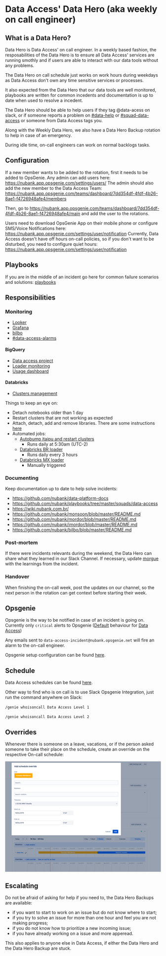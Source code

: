 # Data Access' Data Hero (aka weekly on call engineer)

## What is a Data Hero?

Data Hero is Data Access' on call engineer. In a weekly based fashion, the resposabilities of the Data Hero is to ensure all Data Access' services are running smothly and if users are able to interact with our data tools without any problems.

The Data Hero on call schedule just works on work hours during weekdays as Data Access don't own any time sensitive services or processes.

It also expected from the Data Hero that our data tools are well monitored, playbooks are written for common incedents and documentation is up to date when used to resolve a incedent.

The Data Hero should be able to help users if they tag @data-acess on slack, or if someone reports a problem on [#data-help](https://nubank.slack.com/messages/C06F04CH1/) or [#squad-data-access](https://nubank.slack.com/messages/C84FAS7L6/) or someone from Data Access tags you.

Along with the Weekly Data Hero, we also have a Data Hero Backup rotation to help in case of an emergency.

During idle time, on-call engineers can work on normal backlogs tasks.

## Configuration

If a new member wants to be added to the rotation, first it needs to be added to OpsGenie. Any admin can add users here: https://nubank.app.opsgenie.com/settings/users/
The admin should also add the new member to the Data Access Team: https://nubank.app.opsgenie.com/teams/dashboard/7dd354df-4fdf-4b26-8ae1-f4726948afe4/members

Then, go to https://nubank.app.opsgenie.com/teams/dashboard/7dd354df-4fdf-4b26-8ae1-f4726948afe4/main and add the user to the rotations.

Users need to download OpsGenie App on their mobile phone or configure SMS/Voice Notifications here: https://nubank.app.opsgenie.com/settings/user/notification
Currently, Data Access doesn't have off hours on-call policies, so if you don't want to be disturbed, you need to configure quiet hours: https://nubank.app.opsgenie.com/settings/user/notification

## Playbooks

If you are in the middle of an incident go here for common failure scenarios and solutions: [playbooks](https://github.com/nubank/playbooks/tree/master/squads/data-access)

## Responsibilities

### Monitoring

* [Looker](https://nubank.looker.com/admin/performance_audit_dashboard)
* [Grafana](https://prod-grafana.nubank.com.br/dashboards/f/R127sB0Zz/data-access)
* [bilbo](https://nubank.splunkcloud.com/en-US/app/search/bilbo_monitoring)
* [#data-access-alarms](https://nubank.slack.com/archives/C8TENL0C8)

#### BigQuery

* [Data access project](https://console.cloud.google.com/bigquery?project=nubank-data-access)
* [Loader monitoring](https://github.com/nubank/monsoon#monitoring)
* [Usage dashboard](https://nubank.looker.com/dashboards/gcp_bigquery_logs::bigquery_audit)

#### Databricks
* [Clusters management](https://nubank.cloud.databricks.com/#setting/clusters)

Things to keep an eye on:
* Detach notebooks older than 1 day
* Restart clusters that are not working as expected
* Attach, detach, add and remove libraries. There are some instructions [here](https://github.com/nubank/data-platform-docs/tree/master/databricks)
* Automated jobs:
    - [Autobump itaipu and restart clusters](https://nubank.cloud.databricks.com/#job/8737)
        - Runs daily at 5:30am (UTC-2)
    - [Databricks BR loader](https://nubank.cloud.databricks.com/#notebook/1321846)
        - Runs daily every 3 hours
    - [Databricks MX loader](https://nubank.cloud.databricks.com/#notebook/1223300/)
        - Manually triggered

### Documenting

Keep documentation up to date to help solve incidents:
* https://github.com/nubank/data-platform-docs
* https://github.com/nubank/playbooks/tree/master/squads/data-access
* https://wiki.nubank.com.br/
* https://github.com/nubank/monsoon/blob/master/README.md
* https://github.com/nubank/mordor/blob/master/README.md
* https://github.com/nubank/imordor/blob/master/README.md
* https://github.com/nubank/bilbo/blob/master/README.md


### Post-mortem

If there were incidents relevants during the weekend, the Data Hero can share what they learned in our Slack Channel.
If necessary, update [morgue](https://github.com/nubank/morgue) with the learnings from the incident.

### Handover

When finishing the on-call week, post the updates on our channel, so the next person in the rotation can get context before starting their week.

## Opsgenie

Opsgenie is the way to be notified in case of an incident is going on. Currently only `critical` alerts to Opsgenie ([Default](https://github.com/nubank/playbooks/blob/master/observability/alerts/routing-alerts-to-squads.md#default-routing-per-environment) behaviour for [Data Access](https://github.com/nubank/definition/blob/master/resources/br/squads/data-access.edn))

Any emails sent to `data-access-incident@nubank.opsgenie.net` will fire an alarm to the on-call engineer.

Opsgenie setup configuration can be found [here](https://github.com/nubank/definition/blob/master/resources/br/squads/data-access.edn).

## Schedule

Data Access schedules can be found [here](https://nubank.app.opsgenie.com/teams/dashboard/7dd354df-4fdf-4b26-8ae1-f4726948afe4/main).

Other way to find who is on call is to use Slack Opsgenie Integration, just run the command anywhere on Slack:

`/genie whoisoncall Data Access Level 1`

`/genie whoisoncall Data Access Level 2`

## Overrides

Whenever there is someone on a leave, vacations, or if the person asked someone to take their place on the schedule, create an override on the respective On-call schedule:

![Override OpsGenie Data Hero](/images/override-opsgenie-data-hero.png)

## Escalating

Do not be afraid of asking for help if you need to, the Data Hero Backups are available:
* if you want to start to work on an issue but do not know where to start;
* if you try to solve an issue for more than one hour and feel you are not making progress;
* if you do not know how to prioritize a new incoming issue;
* if you have already working on a issue and more apperead.

This also applies to anyone else in Data Access, if either the Data Hero and the Data Hero Backup are stuck.
